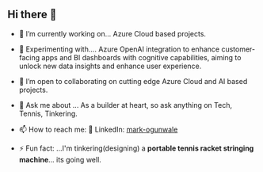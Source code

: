 ## Hi there 👋
- 🔭 I’m currently working on... Azure Cloud based projects.
- 🌱 Experimenting with.... Azure OpenAI integration to enhance customer-facing apps and BI dashboards with cognitive capabilities, aiming to unlock new data insights and enhance user experience.
- 👯 I’m open to collaborating on cutting edge Azure Cloud and AI based projects.
- 💬 Ask me about ...  As a builder at heart, so ask anything on Tech, Tennis, Tinkering.
- 📫 How to reach me: 📄 LinkedIn: [mark-ogunwale](https://www.linkedin.com/in/mark-ogunwale-6b01432)

- ⚡ Fun fact: ...I'm tinkering(designing) a **portable tennis racket stringing machine**... its going well.

<!--
**nightraider007/nightraider007** is a ✨ _special_ ✨ repository because its `README.md` (this file) appears on your GitHub profile.

Here are some ideas to get you started:

- 🔭 I’m currently working on ...
- 🌱 I’m currently learning ...
- 👯 I’m looking to collaborate on ...
- 🤔 I’m looking for help with ...
- 💬 Ask me about ...
- 📫 How to reach me: ...
- 😄 Pronouns: ...
- ⚡ Fun fact: ...
-->
